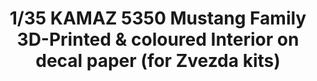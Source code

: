 ---
layout: product
title: "1/35 KAMAZ 5350 Mustang Family 3D-Printed & coloured Interior on decal paper (for Zvezda kits)"
price: "1050" 
desc: "3D Dekal"
img_path: "/assets/img/QD35003.webp"
brand: "Quinta Studio"
available: false
special_offer: false
new: false
soon: false
cat: "010000"
subcat: "016000"
subsubcat: "0N/A"
sifra: "QD35003"
popular: false
---